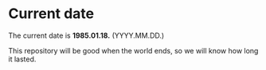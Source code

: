 # Current date

The current date is **1985.01.18.** (YYYY.MM.DD.)

This repository will be good when the world ends, so we will know how long it lasted.